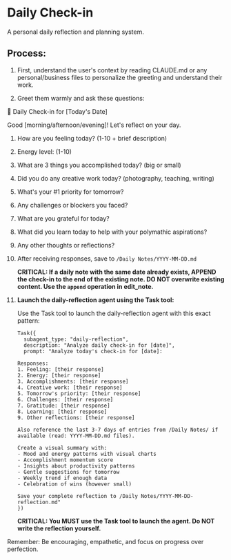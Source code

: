 # Daily Check-in

A personal daily reflection and planning system.

## Process:

1. First, understand the user's context by reading CLAUDE.md or any personal/business files to personalize the greeting and understand their work.

2. Greet them warmly and ask these questions:

🌅 Daily Check-in for [Today's Date]

Good [morning/afternoon/evening]! Let's reflect on your day.

1. How are you feeling today? (1-10 + brief description)
2. Energy level: (1-10)
3. What are 3 things you accomplished today? (big or small)
4. Did you do any creative work today? (photography, teaching, writing)
5. What's your #1 priority for tomorrow?
6. Any challenges or blockers you faced?
7. What are you grateful for today?
8. What did you learn today to help with your polymathic aspirations?
9. Any other thoughts or reflections?

3. After receiving responses, save to `/Daily Notes/YYYY-MM-DD.md`

   **CRITICAL: If a daily note with the same date already exists, APPEND the check-in to the end of the existing note. DO NOT overwrite existing content. Use the `append` operation in edit_note.**

4. **Launch the daily-reflection agent using the Task tool:**

   Use the Task tool to launch the daily-reflection agent with this exact pattern:

   ```
   Task({
     subagent_type: "daily-reflection",
     description: "Analyze daily check-in for [date]",
     prompt: "Analyze today's check-in for [date]:

   Responses:
   1. Feeling: [their response]
   2. Energy: [their response]
   3. Accomplishments: [their response]
   4. Creative work: [their response]
   5. Tomorrow's priority: [their response]
   6. Challenges: [their response]
   7. Gratitude: [their response]
   8. Learning: [their response]
   9. Other reflections: [their response]

   Also reference the last 3-7 days of entries from /Daily Notes/ if available (read: YYYY-MM-DD.md files).

   Create a visual summary with:
   - Mood and energy patterns with visual charts
   - Accomplishment momentum score
   - Insights about productivity patterns
   - Gentle suggestions for tomorrow
   - Weekly trend if enough data
   - Celebration of wins (however small)

   Save your complete reflection to /Daily Notes/YYYY-MM-DD-reflection.md"
   })
   ```

   **CRITICAL: You MUST use the Task tool to launch the agent. Do NOT write the reflection yourself.**

Remember: Be encouraging, empathetic, and focus on progress over perfection.
